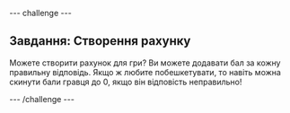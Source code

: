 \--- challenge \---

## Завдання: Створення рахунку

Можете створити рахунок для гри? Ви можете додавати бал за кожну правильну відповідь. Якщо ж любите побешкетувати, то навіть можна скинути бали гравця до 0, якщо він відповість неправильно!

\--- /challenge \---